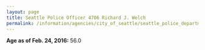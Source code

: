 ```yaml
---
layout: page
title: Seattle Police Officer 4706 Richard J. Welch
permalink: /information/agencies/city_of_seattle/seattle_police_department/copbook/4706/
---
```


**Age as of Feb. 24, 2016:** 56.0
